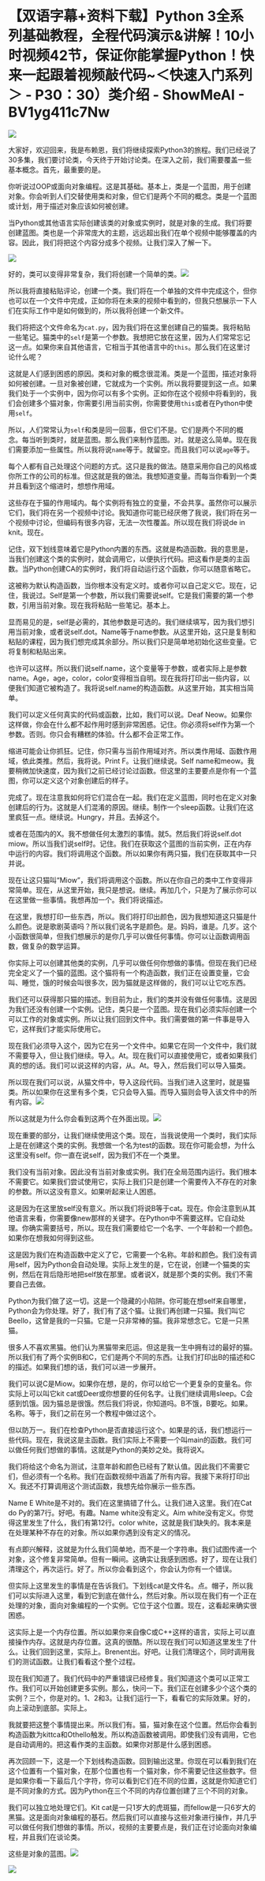 # 【双语字幕+资料下载】Python 3全系列基础教程，全程代码演示&讲解！10小时视频42节，保证你能掌握Python！快来一起跟着视频敲代码~＜快速入门系列＞ - P30：30）类介绍 - ShowMeAI - BV1yg411c7Nw

![](img/8f475afeed4834135683e6ace5e6dd24_0.png)

大家好，欢迎回来，我是布赖恩，我们将继续探索Python3的旅程。我们已经说了30多集，我们要讨论类，今天终于开始讨论类。在深入之前，我们需要覆盖一些基本概念。首先，最重要的是。

你听说过OOP或面向对象编程。这是其基础。基本上，类是一个蓝图，用于创建对象。你会听到人们交替使用类和对象，但它们是两个不同的概念。类是一个蓝图或计划，用于描述对象应该如何被创建。

当Python或其他语言实际创建该类的对象或实例时，就是对象的生成。我们将要创建蓝图。类也是一个非常庞大的主题，远远超出我们在单个视频中能够覆盖的内容。因此，我们将把这个内容分成多个视频。让我们深入了解一下。

![](img/8f475afeed4834135683e6ace5e6dd24_2.png)

好的，类可以变得非常复杂，我们将创建一个简单的类。![](img/8f475afeed4834135683e6ace5e6dd24_4.png)

所以我将直接粘贴评论，创建一个类。我们将在一个单独的文件中完成这个，但你也可以在一个文件中完成，正如你将在未来的视频中看到的，但我只想展示一下人们在实际工作中是如何做到的，所以我将创建一个新文件。

我们将把这个文件命名为`cat.py`，因为我们将在这里创建自己的猫类。我将粘贴一些笔记。猫类中的`self`是第一个参数。我想把它放在这里，因为人们常常忘记这一点。如果你来自其他语言，它相当于其他语言中的`this`。那么我们在这里讨论什么呢？

这就是人们感到困惑的原因。类和对象的概念很混淆。类是一个蓝图，描述对象将如何被创建。一旦对象被创建，它就成为一个实例。所以我将要提到这一点。如果我们处于一个实例中，因为你可以有多个实例。正如你在这个视频中将看到的，我们会创建多个猫对象，你需要引用当前实例，你需要使用`this`或者在Python中使用`self`。

所以，人们常常认为`self`和类是同一回事，但它们不是。它们是两个不同的概念。每当听到类时，就是蓝图。那么我们来制作蓝图。对。就是这么简单。现在我们需要添加一些属性。所以我将说`name`等于。就留空。而且我们可以说`age`等于。

每个人都有自己处理这个问题的方式。这只是我的做法。随意采用你自己的风格或你所工作的公司的标准。但这就是我的做法。我想知道变量。而每当你看到一个类并且看到这个缩进时，想想作用域。

这些存在于猫的作用域内。每个实例将有独立的变量，不会共享。虽然你可以展示它们，我们将在另一个视频中讨论。我知道你可能已经厌倦了我说，我们将在另一个视频中讨论，但编码有很多内容，无法一次性覆盖。所以现在我们将说de in knit。现在。

记住，双下划线意味着它是Python内置的东西。这就是构造函数。我的意思是，当我们创建这个类的实例时，就会调用它，以便执行代码。把这看作是类的主函数。当Python创建CA的实例时，我们将自动运行这个函数，你可以随意省略它。

这被称为默认构造函数，当你根本没有定义时。或者你可以自己定义它。现在，记住，我说过。Self是第一个参数，所以我们需要说self。它是我们需要的第一个参数，引用当前对象。现在我将粘贴一些笔记。基本上。

显而易见的是，self是必需的，其他参数是可选的。我们继续填写，因为我们想引用当前对象，或者说self.dot。Name等于name参数。从这里开始，这只是复制和粘贴的课程，因为我们想完成其余部分。所以我们只是简单地初始化这些变量。它将复制和粘贴出来。

也许可以这样。所以我们说self.name，这个变量等于参数，或者实际上是参数name。Age，age，color，color变得相当自明。现在我将打印出一些内容，以便我们知道它被构造了。我将说self.name的构造函数。从这里开始，其实相当简单。

我们可以定义任何真实的代码或函数，比如，我们可以说。Deaf Neow。如果你这样做，你会在什么都不起作用时感到非常困惑。记住。你必须将self作为第一个参数。否则。你只会有糟糕的体验。什么都不会正常工作。

缩进可能会让你抓狂。记住，你只需与当前作用域对齐。所以类作用域、函数作用域，依此类推。然后，我将说。Print F。让我们继续说。Self name和meow。我要稍微加快速度，因为我们之前已经讨论过函数。但这里的主要要点是你有一个蓝图，你可以定义这个对象创建后的样子。

完成了。现在注意我如何将它们混合在一起。我们在定义蓝图，同时也在定义对象创建后的行为。这就是人们混淆的原因。继续。制作一个sleep函数。让我们在这里疯狂一点。继续说。Hungry，并且。去掉这个。

或者在范围内的X。我不想做任何太激烈的事情。就5。然后我们将说self.dot miow。所以当我们说self时。记住。我们在获取这个蓝图的当前实例，正在内存中运行的内容。我们将调用这个函数。所以如果你有两只猫，我们在获取其中一只并说。

现在让这只猫叫“Miow”，我们将调用这个函数。所以在你自己的类中工作变得非常简单。现在，从这里开始，我只是想说。继续。再加几个，只是为了展示你可以在这里做一些事情。我想再加一个。我们将说描述。

在这里，我想打印一些东西，所以。我们将打印出颜色，因为我想知道这只猫是什么颜色。说是歌剧英语吗？所以我们说名字是颜色。是。妈妈，谁是。几岁。这个小函数很简单，但我们想展示的是你几乎可以做任何事情。你可以让函数调用函数，做复杂的数学运算。

你实际上可以创建其他类的实例，几乎可以做任何你想做的事情。但现在我们已经完全定义了一个猫的蓝图。这个猫将有一个构造函数，我们正在设置变量，它会叫、睡觉，饿的时候会叫很多次，因为猫就是这样做的，我们可以让它吃东西。

我们还可以获得那只猫的描述。到目前为止，我们的类并没有做任何事情。这是因为我们还没有创建一个实例。记住，类只是一个蓝图。现在我们必须实际创建一个可以工作的对象或实例。所以让我们回到文件中。我们需要做的第一件事是导入它，这样我们才能实际使用它。

现在我们必须导入这个，因为它在另一个文件中。如果它在同一个文件中，我们就不需要导入，但让我们继续。导入。At。现在我们可以直接使用它，或者如果我们真的想的话。我们可以说这样的内容，从。At。导入，然后我们可以导入猫类。

所以现在我们可以说，从猫文件中，导入这段代码。当我们进入这里时，就是猫类。所以如果你在这里有多个类，它只会导入猫。而导入猫则会导入该文件中的所有内容。![](img/8f475afeed4834135683e6ace5e6dd24_6.png)

所以这就是为什么你会看到这两个在外面出现。![](img/8f475afeed4834135683e6ace5e6dd24_8.png)

现在重要的部分，让我们继续使用这个类。现在，当我说使用一个类时，我们实际上是在创建这个类的实例。我想做一个名为test的函数。现在你可能会想，为什么这里没有self。你一直在说self，因为我们不在一个类里。

我们没有当前对象。因此没有当前对象或实例。我们在全局范围内运行。我们根本不需要它。如果我们尝试使用它，实际上我们只是创建一个需要传入不存在的对象的参数。所以这没有意义。如果听起来让人困惑。

这是因为在这里放self没有意义。所以我们将说B等于cat。现在。你会注意到从其他语言来看，你需要像new那样的关键字。在Python中不需要这样。它自动处理。你确实需要括号，所以。现在我们需要给它一个名字、一个年龄和一个颜色。如果你在想我如何得到这些。

这是因为我们在构造函数中定义了它，它需要一个名称。年龄和颜色。我们没有调用self，因为Python会自动处理。实际上发生的是，它在说，创建一个猫类的实例，然后在背后隐形地把self放在那里。或者说X，就是那个类的实例。我们不需要自己去做。

Python为我们做了这一切。这是一个隐藏的小陷阱。你可能在想self来自哪里，Python会为你处理。好了，我们有了这个猫。让我们再创建一只猫。我们叫它Beello，这曾是我的一只猫。它是一只非常棒的猫。我非常想念它。它是一只黑猫。

很多人不喜欢黑猫。他们认为黑猫带来厄运。但这是我一生中拥有过的最好的猫。所以我们有了两个实例B和C，它们是两个不同的东西。让我们打印出B的描述和C的描述。如果我们想的话，我们可以进一步展开。

我们可以说C是Miow。如果你在想，是的，你可以给它一个更复杂的变量名。你实际上可以叫它kit cat或Deer或你想要的任何名字。让我们继续调用sleep。C会感到饥饿。因为猫总是很饿。然后我们将说，你知道吗。B不饿，B要吃。如果。名称。等于，我们之前在另一个教程中做过这个。

但以防万一。我们在检查Python是否直接运行这个。如果是的话，我们想运行一些代码。现在，我说这是主函数。我们实际上不需要一个叫main的函数。我们可以做任何我们想做的事情。这就是Python的美妙之处。我将说X。

我们将给这个命名为测试，注意年龄和颜色已经有了默认值。因此我们不需要它们，但必须有一个名称。我们在函数视频中涵盖了所有内容。我接下来将打印出X。我还不打算调用这个测试函数，我想先给你展示一些东西。

Name E White是不对的。我们在这里搞错了什么。让我们进入这里。我们在Cat do Py的第7行。好吧。有趣。Name white没有定义。Aim white没有定义。你觉得这里发生了什么，我们有第12行。color white，这就是我们缺失的。我本来是在处理某种不存在的对象。所以如果你遇到没有定义的情况。

有点即兴解释，这就是为什么我们简单地，而不是一个字符串。我们试图传递一个对象，这个修复非常简单。但有一瞬间。这确实让我感到困惑。好了，现在让我们清理这个，再次运行。好了。所以你会看到这个，你会认为你有一个错误。

但实际上这里发生的事情是在告诉我们。下划线cat是文件名。点。帽子，所以我们可以实际进入这里，看到它到底在做什么，然后对象。所以现在我们有一个正在处理的对象，面向对象编程的一个实例。它位于这个位置。现在，这看起来确实很困惑。

这实际上是一个内存位置。所以如果你来自像C或C++这样的语言，实际上可以直接操作内存。这就是内存位置。这真的很酷。所以现在我们可以知道这里发生了什么。让我们回到这里，实际上。Brenent出。好吧。让我们清理这个，同时调用我们的测试函数。让我们看看这个整个过程。

现在我们知道了。我们代码中的严重错误已经修复。我们知道这个类可以正常工作。我们可以开始创建更多实例。那么，快问一下。我们正在创建多少个这个类的实例？三个，你是对的。1、2和3。让我们运行一下，看看它的实际效果。好的，向上滚动到底部。实际上。

我就要把这整个事情提出来。所以我们有。猫，猫对象在这个位置。然后你会看到构造函数为kittca和Othello触发。所以构造函数被调用。即使我们没有调用，它也是自动调用的。把这看作类的主函数。如果你对那是什么感到困惑。

再次回顾一下，这是一个下划线构造函数。回到输出这里。你现在可以看到我们在这个位置有一个猫对象，在那个位置也有一个猫对象，你不需要记住这些数字。但是如果你看一下最后几个字符，你可以看到它们在不同的位置，这就是你知道它们是不同对象的方式。因为Python在三个不同的内存位置创建了三个不同的对象。

我们可以独立地处理它们。Kit cat是一只1岁大的虎斑猫，而fellow是一只6岁大的黑猫。这是面向对象编程的基石。然后我们可以直接与这些对象进行操作，并几乎可以做任何我们想做的事情。所以，视频的主要要点是，我们正在讨论面向对象编程，并且我们在谈论类。

这些是对象的蓝图。![](img/8f475afeed4834135683e6ace5e6dd24_10.png)

![](img/8f475afeed4834135683e6ace5e6dd24_11.png)
